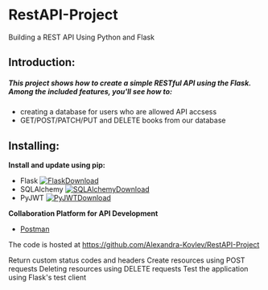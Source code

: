 # RestAPI-Project

Building a REST API Using Python and Flask

## Introduction:

##### ***This project shows how to create a simple RESTful API using the Flask. Among the included features, you'll see how to:*** #####
* creating a database for users who are allowed API accsess
* GET/POST/PATCH/PUT and DELETE books from our database  

## Installing:

**Install and update using pip:**
* Flask [![FlaskDownload](http://img.shields.io/:Flask-v.1.1.2-blue.svg)](https://pypi.org/project/Flask/)
* SQLAlchemy [![SQLAlchemyDownload](http://img.shields.io/:SQLAlchemy-v.1.3.16-blue.svg)](https://pypi.org/project/SQLAlchemy/)
* PyJWT [![PyJWTDownload](http://img.shields.io/:PyJWT-v.1.7.1-blue.svg)](https://pypi.org/project/PyJWT/)
 
**Collaboration Platform for API Development**
* [Postman](https://www.postman.com/)



The code is hosted at https://github.com/Alexandra-Kovlev/RestAPI-Project



Return custom status codes and headers 
Create resources using POST requests 
Deleting resources using DELETE requests 
Test the application using Flask's test client 


